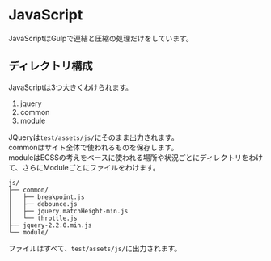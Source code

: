 # JavaScript
JavaScriptはGulpで連結と圧縮の処理だけをしています。

## ディレクトリ構成
JavaScriptは3つ大きくわけられます。

1. jquery
2. common
3. module

JQueryは`test/assets/js/`にそのまま出力されます。  
commonはサイト全体で使われるものを保存します。  
moduleはECSSの考えをベースに使われる場所や状況ごとにディレクトリをわけて、さらにModuleごとにファイルをわけます。

```
js/
├── common/
│   ├── breakpoint.js
│   ├── debounce.js
│   ├── jquery.matchHeight-min.js
│   └── throttle.js
├── jquery-2.2.0.min.js
└── module/
```

ファイルはすべて、`test/assets/js/`に出力されます。
